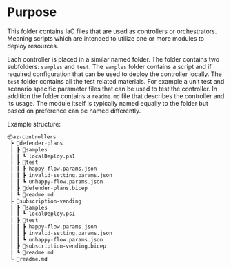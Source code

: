 # Purpose

This folder contains IaC files that are used as controllers or orchestrators.
Meaning scripts which are intended to utilize one or more modules to deploy
resources.

Each controller is placed in a similar named folder. The folder contains two
subfolders: `samples` and `test`. The `samples` folder contains a script and if
required configuration that can be used to deploy the controller locally. The
`test` folder contains all the test related materials. For example a unit test
and scenario specific parameter files that can be used to test the controller.
In addition the folder contains a `readme.md` file that describes the controller
and its usage.
The module itself is typically named equally to the folder but based on
preference can be named differently.

Example structure:

```html
📦az-controllers
 ┣ 📂defender-plans
 ┃ ┣ 📂samples
 ┃ ┃ ┗ localDeploy.ps1
 ┃ ┣ 📂test
 ┃ ┃ ┣ happy-flow.params.json
 ┃ ┃ ┣ invalid-setting.params.json
 ┃ ┃ ┗ unhappy-flow.params.json
 ┃ ┣ 📜defender-plans.bicep
 ┃ ┗ 📜readme.md
 ┣ 📂subscription-vending
 ┃ ┣ 📂samples
 ┃ ┃ ┗ localDeploy.ps1
 ┃ ┣ 📂test
 ┃ ┃ ┣ happy-flow.params.json
 ┃ ┃ ┣ invalid-setting.params.json
 ┃ ┃ ┗ unhappy-flow.params.json
 ┃ ┣ 📜subscription-vending.bicep
 ┃ ┗ 📜readme.md
 ┗ 📜readme.md
```
